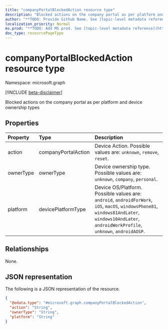 ```yaml
---
title: "companyPortalBlockedAction resource type"
description: "Blocked actions on the company portal as per platform and device ownership types"
author: "**TODO: Provide Github Name. See [topic-level metadata reference](https://msgo.azurewebsites.net/add/document/guidelines/metadata.html#topic-level-metadata)**"
localization_priority: Normal
ms.prod: "**TODO: Add MS prod. See [topic-level metadata reference](https://msgo.azurewebsites.net/add/document/guidelines/metadata.html#topic-level-metadata)**"
doc_type: resourcePageType
---
```


# companyPortalBlockedAction resource type

Namespace: microsoft.graph

[!INCLUDE [beta-disclaimer](../../includes/beta-disclaimer.md)]

Blocked actions on the company portal as per platform and device ownership types

## Properties
|Property|Type|Description|
|:---|:---|:---|
|action|companyPortalAction|Device Action. Possible values are: `unknown`, `remove`, `reset`.|
|ownerType|ownerType|Device ownership type. Possible values are: `unknown`, `company`, `personal`.|
|platform|devicePlatformType|Device OS/Platform. Possible values are: `android`, `androidForWork`, `iOS`, `macOS`, `windowsPhone81`, `windows81AndLater`, `windows10AndLater`, `androidWorkProfile`, `unknown`, `androidAOSP`.|

## Relationships
None.

## JSON representation
The following is a JSON representation of the resource.
<!-- {
  "blockType": "resource",
  "@odata.type": "microsoft.graph.companyPortalBlockedAction"
}
-->
``` json
{
  "@odata.type": "#microsoft.graph.companyPortalBlockedAction",
  "action": "String",
  "ownerType": "String",
  "platform": "String"
}
```

